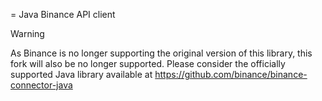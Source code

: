 = Java Binance API client


> [!WARNING]
> As Binance is no longer supporting the original version of this library, this fork will also be no longer supported. Please consider the officially supported Java library available at https://github.com/binance/binance-connector-java

